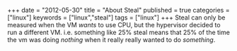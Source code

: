 +++
date = "2012-05-30"
title = "About Steal"
published = true
categories = ["linux"]
keywords = ["linux","steal"]
tags = ["linux"]
+++
Steal can only be measured when the VM *wants* to use CPU, but the hypervisor decided to run a different VM. i.e. something like 25% steal means that 25% of the time the vm was doing *nothing* when it really really wanted to do *something*.

